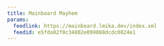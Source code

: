 ```yaml
---
title: Mainboard Mayhem
params:
  feedlink: https://mainboard.lmika.dev/index.xml
  feedid: e5fda82f0c34802e099888dcdc0824e1
---
```

